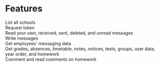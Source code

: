 # Features

List all schools \
Request token \
Read your own, received, sent, deleted, and unread messages \
Write messages \
Get employees' messaging data \
Get grades, absences, timetable, notes, notices, tests, groups, user data, year order, and homework \
Comment and read comments on homework
